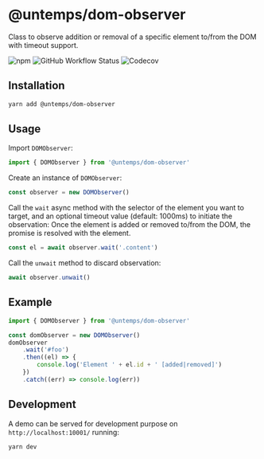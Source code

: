 # @untemps/dom-observer

Class to observe addition or removal of a specific element to/from the DOM with timeout support.

![npm](https://img.shields.io/npm/v/@untemps/dom-observer?style=for-the-badge)
![GitHub Workflow Status](https://img.shields.io/github/workflow/status/untemps/dom-observer/deploy?style=for-the-badge)
![Codecov](https://img.shields.io/codecov/c/github/untemps/dom-observer?style=for-the-badge)

## Installation

```bash
yarn add @untemps/dom-observer
```

## Usage

Import `DOMObserver`:

```javascript
import { DOMObserver } from '@untemps/dom-observer'
```

Create an instance of `DOMObserver`:

```javascript
const observer = new DOMObserver()
```

Call the `wait` async method with the selector of the element you want to target, and an optional timeout value (default: 1000ms) to initiate the observation:
Once the element is added or removed to/from the DOM, the promise is resolved with the element.

```javascript
const el = await observer.wait('.content')
```

Call the `unwait` method to discard observation:

```javascript
await observer.unwait()
```

## Example

```javascript
import { DOMObserver } from '@untemps/dom-observer'

const domObserver = new DOMObserver()
domObserver
    .wait('#foo')
    .then((el) => {
    	console.log('Element ' + el.id + ' [added|removed]')
    })
    .catch((err) => console.log(err))
```

## Development

A demo can be served for development purpose on `http://localhost:10001/` running:

```
yarn dev
```